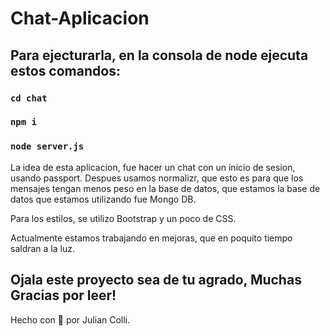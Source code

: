 # Chat-Aplicacion
## Para ejecturarla, en la consola de node ejecuta estos comandos: 
### `cd chat`
### `npm i`
### `node server.js`

La idea de esta aplicacion, fue hacer un chat con un inicio de sesion, usando passport. 
Despues usamos normalizr, que esto es para que los mensajes tengan menos peso en la base de datos, que estamos la base de datos que estamos utilizando fue Mongo DB.

Para los estilos, se utilizo Bootstrap y un poco de CSS.

Actualmente estamos trabajando en mejoras, que en poquito tiempo saldran a la luz.

## Ojala este proyecto sea de tu agrado, Muchas Gracias por leer! 

Hecho con 🧡 por Julian Colli.



